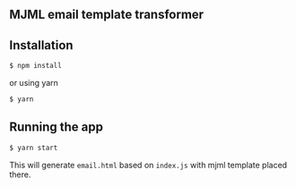 ## MJML email template transformer

## Installation

```bash
$ npm install
```

or using yarn

```bash
$ yarn
```

## Running the app

```bash
$ yarn start
```

This will generate `email.html` based on `index.js` with mjml template placed there.
